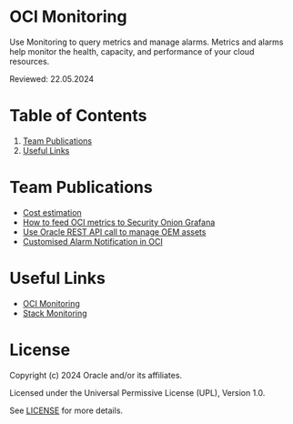 # OCI Monitoring

Use Monitoring to query metrics and manage alarms. Metrics and alarms help monitor the health, capacity, and performance of your cloud resources.

Reviewed: 22.05.2024

# Table of Contents

1. [Team Publications](#team-publications)
2. [Useful Links](#useful-links)

# Team Publications

- [Cost estimation](https://learnoci.cloud/new-summary-feature-in-the-oci-compute-creation-workflow-e71b63d68cdd)
- [How to feed OCI metrics to Security Onion Grafana](https://learnoci.cloud/how-to-feed-oci-metrics-to-security-onion-grafana-2dd1ceac3f71)
- [Use Oracle REST API call to manage OEM assets](https://medium.com/@eugenesimos/supercharge-your-oracle-enterprise-manager-cloud-control-13-5-d264e7371ec9)
- [Customised Alarm Notification in OCI](https://karthicin.medium.com/customised-alarm-notification-in-oci-e5b367ca20bc)

# Useful Links

- [OCI Monitoring](https://docs.oracle.com/en-us/iaas/Content/Monitoring/home.htm)
- [Stack Monitoring](https://docs.oracle.com/en-us/iaas/stack-monitoring/index.html)

# License

Copyright (c) 2024 Oracle and/or its affiliates.

Licensed under the Universal Permissive License (UPL), Version 1.0.

See [LICENSE](https://github.com/oracle-devrel/technology-engineering/blob/main/LICENSE) for more details.
